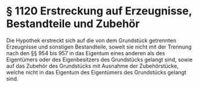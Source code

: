 # § 1120 Erstreckung auf Erzeugnisse, Bestandteile und Zubehör
Die Hypothek erstreckt sich auf die von dem Grundstück getrennten Erzeugnisse und sonstigen Bestandteile, soweit sie nicht mit der Trennung nach den §§ 954 bis 957 in das Eigentum eines anderen als des Eigentümers oder des Eigenbesitzers des Grundstücks gelangt sind, sowie auf das Zubehör des Grundstücks mit Ausnahme der Zubehörstücke, welche nicht in das Eigentum des Eigentümers des Grundstücks gelangt sind.